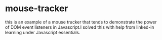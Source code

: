 # mouse-tracker
 this is an example of a mouse tracker that tends to demonstrate the power of DOM event listeners in Javascript.I solved this with help from linked-in learning under Javascript essentials.
